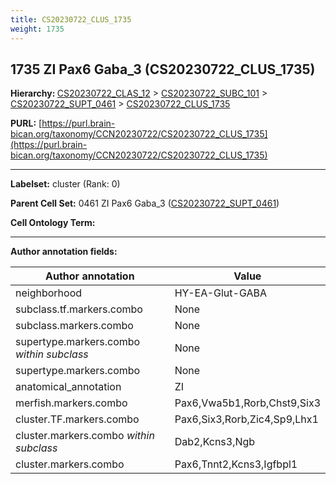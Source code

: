 ```yaml
---
title: CS20230722_CLUS_1735
weight: 1735
---
```

## 1735 ZI Pax6 Gaba_3 (CS20230722_CLUS_1735)
<b>Hierarchy: </b>
[CS20230722_CLAS_12](../CS20230722_CLAS_12) >
[CS20230722_SUBC_101](../CS20230722_SUBC_101) >
[CS20230722_SUPT_0461](../CS20230722_SUPT_0461) >
[CS20230722_CLUS_1735](../CS20230722_CLUS_1735)

**PURL:** [https://purl.brain-bican.org/taxonomy/CCN20230722/CS20230722_CLUS_1735](https://purl.brain-bican.org/taxonomy/CCN20230722/CS20230722_CLUS_1735)

---


**Labelset:** cluster (Rank: 0)

**Parent Cell Set:** 0461 ZI Pax6 Gaba_3 ([CS20230722_SUPT_0461](../CS20230722_SUPT_0461))



**Cell Ontology Term:** 

[MARKER GENES.]: #


---

[TRANSFERRED ANNOTATIONS.]: #


[AUTHOR ANNOTATION FIELDS.]: #


**Author annotation fields:**

| Author annotation | Value |
|-------------------|-------|
|neighborhood|HY-EA-Glut-GABA|
|subclass.tf.markers.combo|None|
|subclass.markers.combo|None|
|supertype.markers.combo _within subclass_|None|
|supertype.markers.combo|None|
|anatomical_annotation|ZI|
|merfish.markers.combo|Pax6,Vwa5b1,Rorb,Chst9,Six3|
|cluster.TF.markers.combo|Pax6,Six3,Rorb,Zic4,Sp9,Lhx1|
|cluster.markers.combo _within subclass_|Dab2,Kcns3,Ngb|
|cluster.markers.combo|Pax6,Tnnt2,Kcns3,Igfbpl1|
